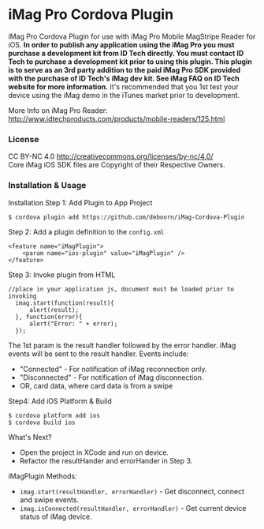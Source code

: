 # iMag Pro  Cordova Plugin

iMag Pro Cordova Plugin for use with iMag Pro Mobile MagStripe Reader for iOS. <b>In order to publish any application using the iMag Pro you must purchase a development kit from ID Tech directly. You must contact ID Tech to purchase a development kit prior to using this plugin. This plugin is to serve as an 3rd party addition to the paid iMag Pro SDK provided with the purchase of ID Tech's iMag dev kit. See iMag FAQ on ID Tech website for more information.</b> It's recommended that you 1st test your device using the iMag demo in the iTunes market prior to development.

More Info on iMag Pro Reader: <br>
http://www.idtechproducts.com/products/mobile-readers/125.html

### License

CC BY-NC 4.0 http://creativecommons.org/licenses/by-nc/4.0/<br>
Core iMag iOS SDK files are Copyright of their Respective Owners.

### Installation & Usage

Installation Step 1: Add Plugin to App Project
```
$ cordova plugin add https://github.com/deboorn/iMag-Cordova-Plugin
```
Step 2: Add a plugin definition to the `config.xml`
```
<feature name="iMagPlugin">
    <param name="ios-plugin" value="iMagPlugin" />
</feature>
```

Step 3: Invoke plugin from HTML
```
//place in your application js, document must be loaded prior to invoking
  imag.start(function(result){
      alert(result);
  }, function(error){
      alert("Error: " + error);
  });
```

The 1st param is the result handler followed by the error handler. iMag events will be sent to the result handler. 
Events include:
- "Connected" - For notification of iMag reconnection only.
- "Disconnected" - For notification of iMag disconnection.
- OR, card data, where card data is from a swipe

Step4: Add iOS Platform & Build
```
$ cordova platform add ios
$ cordova build ios
```

What's Next?<br>
- Open the project in XCode and run on device.
- Refactor the resultHander and errorHander in Step 3.

iMagPlugin Methods:
- `imag.start(resultHandler, errorHandler)` - Get disconnect, connect and swipe events.
- `imag.isConnected(resultHandler, errorHandler)` - Get current device status of iMag device.